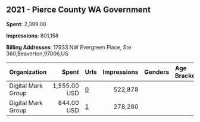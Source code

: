 ## 2021 - Pierce County WA Government 
**Spent**: 2,399.00

**Impressions**: 801,158

**Billing Addresses**: 17933 NW Evergreen Place, Ste 360,Beaverton,97006,US

|Organization|Spent|Urls|Impressions|Genders|Age Brackets|Country Codes|
|:---|---:|:---|---:|:---|:---|:---|
|Digital Mark Group|1,555.00 USD|[0](https://www.snap.com/political-ads/asset/e1249dd65bc11025f1bcaec6d82b692aca466b498319e1405a950494a7e69228?mediaType=jpg)|522,878|||united states|
|Digital Mark Group|844.00 USD|[1](https://www.snap.com/political-ads/asset/a4467dfcec949a5376e1bbc7fbda8e70396fd6f82fec020a85875ac70d723c04?mediaType=jpg)|278,280|||united states|
